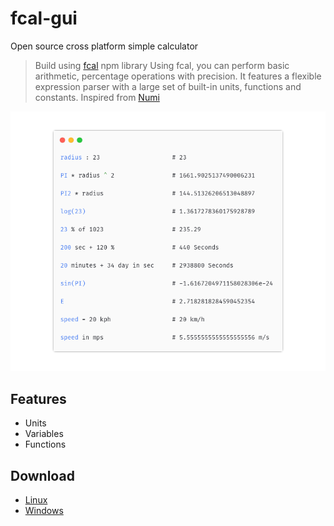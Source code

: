 # fcal-gui

Open source cross platform simple calculator

> Build using [fcal](https://github.com/5anthosh/fcal) npm library
> Using fcal, you can perform basic arithmetic, percentage operations with precision.
> It features a flexible expression parser with a large set of built-in units, functions and constants.
> Inspired from [Numi](https://numi.app)

![Fcal gui](https://raw.githubusercontent.com/5anthosh/fcal/assets/fcal.png)

## Features

- Units
- Variables
- Functions

## Download

- [Linux](https://github.com/5anthosh/fcal-gui/releases/download/v0.0.1/fcal_0.0.1_amd64.deb)
- [Windows](https://github.com/5anthosh/fcal-gui/releases/download/v0.0.1/fcal.Setup.0.0.1.exe)
